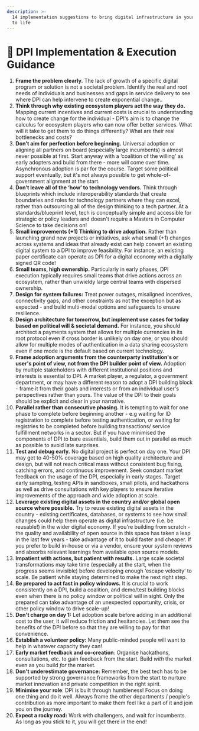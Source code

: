 ```yaml
---
description: >-
  14 implementation suggestions to bring digital infrastructure in your country
  to life
---
```


# 🎯 DPI Implementation & Execution Guidance

1. **Frame the problem clearly.** The lack of growth of a specific digital program or solution is not a societal problem. Identify the real and root needs of individuals and businesses and gaps in service delivery to see where DPI can help intervene to create exponential change.. &#x20;
2. **Think through why existing ecosystem players act the way they do.** Mapping current incentives and current costs is crucial to understanding how to create change for the individual - DPI's aim is to change the calculus for ecosystem players who can now offer better services. What will it take to get them to do things differently? What are their real bottlenecks and costs?&#x20;
3. **Don’t aim for perfection before beginning.** Universal adoption or aligning all partners on board (especially large incumbents) is almost never possible at first. Start anyway with a ‘coalition of the willing’ as early adopters and build from there - more will come over time.  Asynchronous adoption is par for the course. Target some political support eventually, but it's not always possible to get whole-of-government alignment at the start.
4. **Don’t leave all of the ‘how’ to technology vendors.** Think through blueprints which include interoperability standards that create boundaries and roles for technology partners where they can excel, rather than outsourcing all of the design thinking to a tech partner. At a standards/blueprint level, tech is conceptually simple and accessible for strategic or policy leaders and doesn't require a Masters in Computer Science to take decisions on!&#x20;
5. **Small improvements (+1) Thinking to drive adoption.** Rather than launching grand new projects or initiatives, ask what small (+1) changes across systems and ideas that already exist can help convert an existing digital system to a DPI to improve feasibility. For instance, an existing paper certificate can operate as DPI for a digital economy with a digitally signed QR code!&#x20;
6. &#x20;**Small teams, high ownership.** Particularly in early phases, DPI execution typically requires small teams that drive actions across an ecosystem, rather than unwieldy large central teams with dispersed ownership.&#x20;
7. &#x20;**Design for system failures:** Treat power outages, misaligned incentives, connectivity gaps, and other constraints as not the exception but as expected - and build multi-modal options and safeguards to ensure resilience.&#x20;
8. **Design architecture for tomorrow, but implement use cases for today based on political will & societal demand.** For instance, you should architect a payments system that allows for multiple currencies in its root protocol even if cross border is unlikely on day one; or you should allow for multiple modes of authentication in a data sharing ecosystem even if one mode is the default based on current technology.
9. **Frame adoption arguments from the counterparty institution's or user's point of view, not from the DPI builder point of view.**  Adoption by multiple stakeholders with different institutional positions and interests is essential to DPI. A market player, a regulator, a government department, or may have a different reason to adopt a DPI building block - frame it from their goals and interests or from an individual user's perspectives rather than yours. The value of the DPI to their goals should be explicit and clear in your narrative.
10. **Parallel rather than consecutive phasing.** It is tempting to wait for one phase to complete before beginning another - e.g waiting for ID registration to complete before testing authentication, or waiting for registries to be completed before building transactions/ service fulfillment networks in a sector. But if you have minimised the components of DPI to bare essentials, build them out in parallel as much as possible to avoid late surprises.
11. **Test and debug early.** No digital project is perfect on day one. Your DPI may get to 40-50% coverage based on high quality architecture and design, but will not reach critical mass without consistent bug fixing, catching errors, and continuous improvement. Seek constant market feedback on the usage of the DPI, especially in early stages. Target early sampling, testing APIs in sandboxes, small pilots, and hackathons as well as drive consultations with key players to ensure iterative improvements of the approach and wide adoption at scale.
12. **Leverage existing digital assets in the country and/or global open source where possible.** Try to reuse existing digital assets in the country - existing certificates, databases, or systems to see how small changes could help them operate as digital infrastructure (i.e. be reusable!) in the wider digital economy. If you're building from scratch - the quality and availability of open source in this space has taken a leap in the last few years -  take advantage of it to build faster and cheaper. If you prefer to build in-house or via a vendor, ensure your system reviews and absorbs relevant learnings from available open source models.&#x20;
13. **Impatient with actions, but patient with results.** Large scale societal transformations may take time (especially at the start, when the progress seems invisible) before developing enough ‘escape velocity’ to scale. Be patient while staying determined to make the next right step.
14. **Be prepared to act fast in policy windows.** It is crucial to work consistently on a DPI, build a coalition, and demo/test building blocks even when there is no policy window or political will in sight. Only the prepared can take advantage of an unexpected opportunity, crisis, or other policy window to drive scale-up!&#x20;
15. **Don't charge on day 1:** Let adoption scale before adding in an additional cost to the user, it will reduce friction and hesitancies. Let them see the benefits of the DPI before so that they are willing to pay for that convenience.&#x20;
16. **Establish a volunteer policy:** Many public-minded people will want to help in whatever capacity they can!&#x20;
17. **Early market feedback and co-creation**: Organise hackathons, consultations, etc. to gain feedback from the start. Build _with_ the market even as you build _for_ the market.&#x20;
18. **Don't underestimate governance:** Remember, the best tech has to be supported by strong governance frameworks from the start to nurture market innovation and private competition in the right spirit.&#x20;
19. **Minimise your role**: DPI is built through humbleness! Focus on doing one thing and do it well. Always frame the other departments / people's contribution as more important to make them feel like a part of it and join you on the journey.&#x20;
20. **Expect a rocky road:** Work with challengers, and wait for incumbents. As long as you stick to it, you will get there in the end!&#x20;
